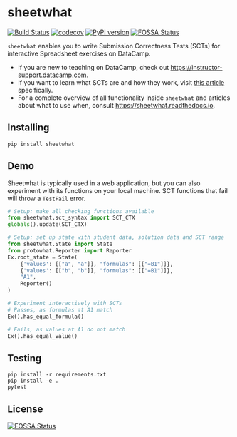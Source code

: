 # sheetwhat

[![Build Status](https://travis-ci.org/datacamp/sheetwhat.svg?branch=master)](https://travis-ci.org/datacamp/sheetwhat)
[![codecov](https://codecov.io/gh/datacamp/sheetwhat/branch/master/graph/badge.svg)](https://codecov.io/gh/datacamp/sheetwhat)
[![PyPI version](https://badge.fury.io/py/sheetwhat.svg)](https://badge.fury.io/py/sheetwhat)
[![FOSSA Status](https://app.fossa.io/api/projects/git%2Bgithub.com%2Fdatacamp%2Fsheetwhat.svg?type=shield)](https://app.fossa.io/projects/git%2Bgithub.com%2Fdatacamp%2Fsheetwhat?ref=badge_shield)

`sheetwhat` enables you to write Submission Correctness Tests (SCTs) for interactive Spreadsheet exercises on DataCamp.

- If you are new to teaching on DataCamp, check out https://instructor-support.datacamp.com.
- If you want to learn what SCTs are and how they work, visit [this article](https://instructor-support.datacamp.com/courses/course-development/submission-correctness-tests) specifically.
- For a complete overview of all functionality inside `sheetwhat` and articles about what to use when, consult https://sheetwhat.readthedocs.io.

## Installing

```
pip install sheetwhat
```

## Demo

Sheetwhat is typically used in a web application, but you can also experiment with its functions on your local machine.
SCT functions that fail will throw a `TestFail` error.

```python
# Setup: make all checking functions available
from sheetwhat.sct_syntax import SCT_CTX
globals().update(SCT_CTX)

# Setup: set up state with student data, solution data and SCT range
from sheetwhat.State import State
from protowhat.Reporter import Reporter
Ex.root_state = State(
    {'values': [["a", "a"]], "formulas": [["=B1"]]},
    {'values': [["b", "b"]], "formulas": [["=B1"]]},
    "A1",
    Reporter()
)

# Experiment interactively with SCTs
# Passes, as formulas at A1 match
Ex().has_equal_formula()

# Fails, as values at A1 do not match
Ex().has_equal_value()
```

## Testing

```
pip install -r requirements.txt
pip install -e .
pytest
```


## License
[![FOSSA Status](https://app.fossa.io/api/projects/git%2Bgithub.com%2Fdatacamp%2Fsheetwhat.svg?type=large)](https://app.fossa.io/projects/git%2Bgithub.com%2Fdatacamp%2Fsheetwhat?ref=badge_large)